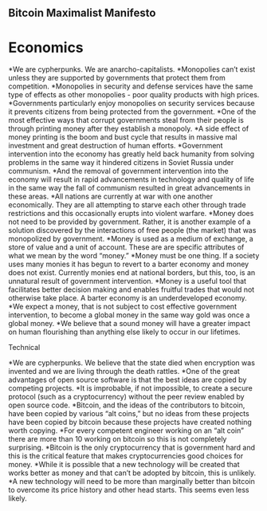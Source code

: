 
## Bitcoin Maximalist Manifesto

# Economics
*We are cypherpunks. We are anarcho-capitalists.
*Monopolies can’t exist unless they are supported by governments that protect them from competition.
*Monopolies in security and defense services have the same type of effects as other monopolies - poor quality products with high prices.
*Governments particularly enjoy monopolies on security services because it prevents citizens from being protected from the government.
*One of the most effective ways that corrupt governments steal from their people is through printing money after they establish a monopoly.
*A side effect of money printing is the boom and bust cycle that results in massive mal investment and great destruction of human efforts.
*Government intervention into the economy has greatly held back humanity from solving problems in the same way it hindered citizens in Soviet Russia under communism.
*And the removal of government intervention into the economy will result in rapid advancements in technology and quality of life in the same way the fall of communism resulted in great advancements in these areas.
*All nations are currently at war with one another economically. They are all attempting to starve each other through trade restrictions and this occasionally erupts into violent warfare.
*Money does not need to be provided by government. Rather, it is another example of a solution discovered by the interactions of free people (the market) that was monopolized by government.
*Money is used as a medium of exchange, a store of value and a unit of account. These are are specific attributes of what we mean by the word “money.”
*Money must be one thing. If a society uses many monies it has begun to revert to a barter economy and money does not exist. Currently monies end at national borders, but this, too, is an unnatural result of government intervention.
*Money is a useful tool that facilitates better decision making and enables fruitful trades that would not otherwise take place. A barter economy is an underdeveloped economy.
*We expect a money, that is not subject to cost effective government intervention, to become a global money in the same way gold was once a global money.
*We believe that a sound money will have a greater impact on human flourishing than anything else likely to occur in our lifetimes.



Technical

*We are cypherpunks. We believe that the state died when encryption was invented and we are living through the death rattles.
*One of the great advantages of open source software is that the best ideas are copied by competing projects.
*It is improbable, if not impossible, to create a secure protocol (such as a cryptocurrency) without the peer review enabled by open source code.
*Bitcoin, and the ideas of the contributors to bitcoin, have been copied by various “alt coins,” but no ideas from these projects have been copied by bitcoin because these projects have created nothing worth copying.
*For every competent engineer working on an “alt coin” there are more than 10 working on bitcoin so this is not completely surprising.
*Bitcoin is the only cryptocurrency that is government hard and this is  the critical feature that makes cryptocurrencies good choices for money.
*While it is possible that a new technology will be created that works better as money and that can’t be adopted by bitcoin, this is unlikely.
*A new technology will need to be more than marginally better than bitcoin to overcome its price history and other head starts. This seems even less likely.


